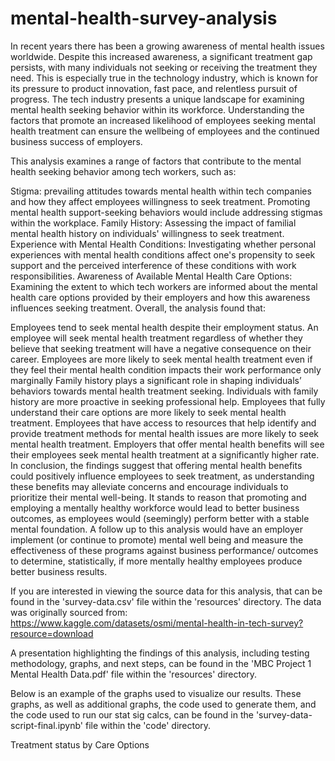 # mental-health-survey-analysis

In recent years there has been a growing awareness of mental health issues worldwide. Despite this increased awareness, a significant treatment gap persists, with many individuals not seeking or receiving the treatment they need. This is especially true in the technology industry, which is known for its pressure to product innovation, fast pace, and relentless pursuit of progress. The tech industry presents a unique landscape for examining mental health seeking behavior within its workforce. Understanding the factors that promote an increased likelihood of employees seeking mental health treatment can ensure the wellbeing of employees and the continued business success of employers.

This analysis examines a range of factors that contribute to the mental health seeking behavior among tech workers, such as:

Stigma: prevailing attitudes towards mental health within tech companies and how they affect employees willingness to seek treatment. Promoting mental health support-seeking behaviors would include addressing stigmas within the workplace.
Family History: Assessing the impact of familial mental health history on individuals' willingness to seek treatment.
Experience with Mental Health Conditions: Investigating whether personal experiences with mental health conditions affect one's propensity to seek support and the perceived interference of these conditions with work responsibilities.
Awareness of Available Mental Health Care Options: Examining the extent to which tech workers are informed about the mental health care options provided by their employers and how this awareness influences seeking treatment.
Overall, the analysis found that:

Employees tend to seek mental health despite their employment status.
An employee will seek mental health treatment regardless of whether they believe that seeking treatment will have a negative consequence on their career.
Employees are more likely to seek mental health treatment even if they feel their mental health condition impacts their work performance only marginally
Family history plays a significant role in shaping individuals’ behaviors towards mental health treatment seeking. Individuals with family history are more proactive in seeking professional help.
Employees that fully understand their care options are more likely to seek mental health treatment.
Employees that have access to resources that help identify and provide treatment methods for mental health issues are more likely to seek mental health treatment.
Employers that offer mental health benefits will see their employees seek mental health treatment at a significantly higher rate.
In conclusion, the findings suggest that offering mental health benefits could positively influence employees to seek treatment, as understanding these benefits may alleviate concerns and encourage individuals to prioritize their mental well-being. It stands to reason that promoting and employing a mentally healthy workforce would lead to better business outcomes, as employees would (seemingly) perform better with a stable mental foundation. A follow up to this analysis would have an employer implement (or continue to promote) mental well being and measure the effectiveness of these programs against business performance/ outcomes to determine, statistically, if more mentally healthy employees produce better business results.

If you are interested in viewing the source data for this analysis, that can be found in the 'survey-data.csv' file within the 'resources' directory. The data was originally sourced from: https://www.kaggle.com/datasets/osmi/mental-health-in-tech-survey?resource=download

A presentation highlighting the findings of this analysis, including testing methodology, graphs, and next steps, can be found in the 'MBC Project 1 Mental Health Data.pdf' file within the 'resources' directory.

Below is an example of the graphs used to visualize our results. These graphs, as well as additional graphs, the code used to generate them, and the code used to run our stat sig calcs, can be found in the 'survey-data-script-final.ipynb' file within the 'code' directory.

Treatment status by Care Options
